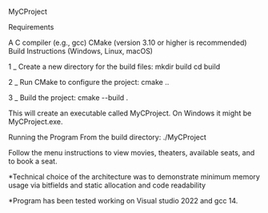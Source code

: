MyCProject

Requirements

A C compiler (e.g., gcc)
CMake (version 3.10 or higher is recommended)
Build Instructions (Windows, Linux, macOS)

1 _ Create a new directory for the build files: mkdir build cd build

2 _ Run CMake to configure the project: cmake ..

3 _ Build the project: cmake --build .

This will create an executable called MyCProject. On Windows it might be MyCProject.exe.

Running the Program From the build directory: ./MyCProject

Follow the menu instructions to view movies, theaters, available seats, and to book a seat.

*Technical choice of the architecture was to demonstrate minimum memory usage via bitfields and static allocation and code readability

*Program has been tested working on Visual studio 2022 and gcc 14.